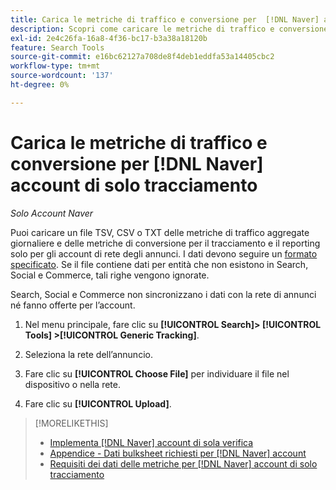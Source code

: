 ```yaml
---
title: Carica le metriche di traffico e conversione per  [!DNL Naver] account di solo tracciamento
description: Scopri come caricare le metriche di traffico e conversione per il tracciamento e il reporting solo per gli account  [!DNL Naver] .
exl-id: 2e4c26fa-16a8-4f36-bc17-b3a38a18120b
feature: Search Tools
source-git-commit: e16bc62127a708de8f4deb1eddfa53a14405cbc2
workflow-type: tm+mt
source-wordcount: '137'
ht-degree: 0%

---
```


# Carica le metriche di traffico e conversione per [!DNL Naver] account di solo tracciamento

*Solo Account Naver*

Puoi caricare un file TSV, CSV o TXT delle metriche di traffico aggregate giornaliere e delle metriche di conversione per il tracciamento e il reporting solo per gli account di rete degli annunci. I dati devono seguire un [formato specificato](naver-tracking-campaigns-data-requirements.md). Se il file contiene dati per entità che non esistono in Search, Social e Commerce, tali righe vengono ignorate.

Search, Social e Commerce non sincronizzano i dati con la rete di annunci né fanno offerte per l’account.

1. Nel menu principale, fare clic su **[!UICONTROL Search]> [!UICONTROL Tools] >[!UICONTROL Generic Tracking]**.

1. Seleziona la rete dell’annuncio.

1. Fare clic su **[!UICONTROL Choose File]** per individuare il file nel dispositivo o nella rete.

1. Fare clic su **[!UICONTROL Upload]**.

>[!MORELIKETHIS]
>
>* [Implementa [!DNL Naver] account di sola verifica](/help/search-social-commerce/campaign-management/naver-tracking-only-account-implement.md)
>* [Appendice - Dati bulksheet richiesti per [!DNL Naver] account](/help/search-social-commerce/campaign-management/bulksheets/bulksheet-data-formats/bulksheet-data-naver.md)
>* [Requisiti dei dati delle metriche per [!DNL Naver] account di solo tracciamento](/help/search-social-commerce/tools/metrics-upload-tracking-campaigns/naver-tracking-campaigns-data-requirements.md)
